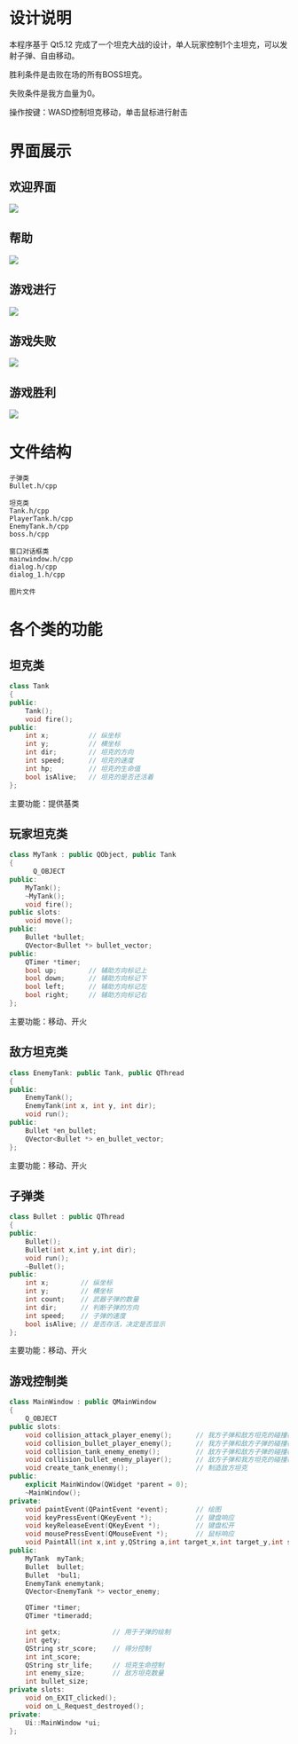 # 设计说明

本程序基于 Qt5.12 完成了一个坦克大战的设计，单人玩家控制1个主坦克，可以发射子弹、自由移动。

胜利条件是击败在场的所有BOSS坦克。

失败条件是我方血量为0。

操作按键：WASD控制坦克移动，单击鼠标进行射击

# 界面展示

## 欢迎界面

![](screenshot/start.jpg)

## 帮助

![](screenshot/help.jpg)

## 游戏进行

![](screenshot/game.jpg)

## 游戏失败

![](screenshot/lose.jpg)

## 游戏胜利

![](screenshot/win.jpg)

# 文件结构

```
子弹类
Bullet.h/cpp

坦克类
Tank.h/cpp
PlayerTank.h/cpp
EnemyTank.h/cpp
boss.h/cpp

窗口对话框类
mainwindow.h/cpp
dialog.h/cpp
dialog_1.h/cpp

图片文件

```

# 各个类的功能

## 坦克类

```C++
class Tank
{
public:
    Tank();
    void fire();
public:
    int x;          // 纵坐标
    int y;          // 横坐标
    int dir;        // 坦克的方向
    int speed;      // 坦克的速度
    int hp;         // 坦克的生命值
    bool isAlive;   // 坦克的是否还活着
};
```

主要功能：提供基类

## 玩家坦克类

```C++
class MyTank : public QObject, public Tank
{
      Q_OBJECT
public:
    MyTank();
    ~MyTank();
    void fire();
public slots:
    void move();
public:
    Bullet *bullet;
    QVector<Bullet *> bullet_vector;
public:
    QTimer *timer;
    bool up;        // 辅助方向标记上
    bool down;      // 辅助方向标记下
    bool left;      // 辅助方向标记左
    bool right;     // 辅助方向标记右
};
```

主要功能：移动、开火

## 敌方坦克类

```C++
class EnemyTank: public Tank, public QThread
{
public:
    EnemyTank();
    EnemyTank(int x, int y, int dir);
    void run();
public:
    Bullet *en_bullet;
    QVector<Bullet *> en_bullet_vector;
};
```

主要功能：移动、开火

## 子弹类

```C++
class Bullet : public QThread
{
public:
    Bullet();
    Bullet(int x,int y,int dir);
    void run();
    ~Bullet();
public:
    int x;        // 纵坐标
    int y;        // 横坐标
    int count;    // 武器子弹的数量
    int dir;      // 判断子弹的方向
    int speed;    // 子弹的速度
    bool isAlive; // 是否存活，决定是否显示
};
```

主要功能：移动、开火

## 游戏控制类

```C++
class MainWindow : public QMainWindow
{
    Q_OBJECT
public slots:
    void collision_attack_player_enemy();      // 我方子弹和敌方坦克的碰撞检测
    void collision_bullet_player_enemy();      // 我方子弹和敌方子弹的碰撞检测
    void collision_tank_enemy_enemy();         // 敌方子弹和敌方子弹的碰撞检测
    void collision_bullet_enemy_player();      // 敌方子弹和我方坦克的碰撞检测
    void create_tank_enenmy();                 // 制造敌方坦克
public:
    explicit MainWindow(QWidget *parent = 0);
    ~MainWindow();
private:
    void paintEvent(QPaintEvent *event);       // 绘图
    void keyPressEvent(QKeyEvent *);           // 键盘响应
    void keyReleaseEvent(QKeyEvent *);         // 键盘松开
    void mousePressEvent(QMouseEvent *);       // 鼠标响应
    void PaintAll(int x,int y,QString a,int target_x,int target_y,int source_x,int source_y);
public:
    MyTank  myTank;
    Bullet  bullet;
    Bullet  *bul1;
    EnemyTank enemytank;
    QVector<EnemyTank *> vector_enemy;

    QTimer *timer;
    QTimer *timeradd;

    int getx;             // 用于子弹的绘制
    int gety;
    QString str_score;    // 得分控制
    int int_score;
    QString str_life;     // 坦克生命控制
    int enemy_size;       // 敌方坦克数量
    int bullet_size;
private slots:
    void on_EXIT_clicked();
    void on_L_Request_destroyed();
private:
    Ui::MainWindow *ui;
};
```